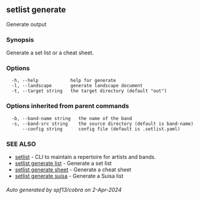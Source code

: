 ## setlist generate

Generate output

### Synopsis

Generate a set list or a cheat sheet.


### Options

```
  -h, --help            help for generate
  -l, --landscape       generate landscape document
  -t, --target string   the target directory (default "out")
```

### Options inherited from parent commands

```
  -b, --band-name string   the name of the band
  -s, --band-src string    the source directory (default is band-name)
      --config string      config file (default is .setlist.yaml)
```

### SEE ALSO

* [setlist](setlist.md)	 - CLI to maintain a repertoire for artists and bands.
* [setlist generate list](setlist_generate_list.md)	 - Generate a set list
* [setlist generate sheet](setlist_generate_sheet.md)	 - Generate a cheat sheet
* [setlist generate suisa](setlist_generate_suisa.md)	 - Generate a Suisa list

###### Auto generated by spf13/cobra on 2-Apr-2024
